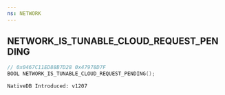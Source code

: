 ```yaml
---
ns: NETWORK
---
```

## NETWORK_IS_TUNABLE_CLOUD_REQUEST_PENDING

```c
// 0x0467C11ED88B7D28 0x47978D7F
BOOL NETWORK_IS_TUNABLE_CLOUD_REQUEST_PENDING();
```

```
NativeDB Introduced: v1207
```

